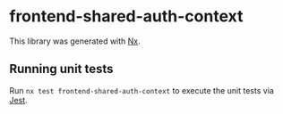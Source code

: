 # frontend-shared-auth-context

This library was generated with [Nx](https://nx.dev).

## Running unit tests

Run `nx test frontend-shared-auth-context` to execute the unit tests via [Jest](https://jestjs.io).
